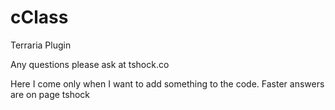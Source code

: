 # cClass
Terraria Plugin 


Any questions please ask at tshock.co

Here I come only when I want to add something to the code. Faster answers are on page tshock


